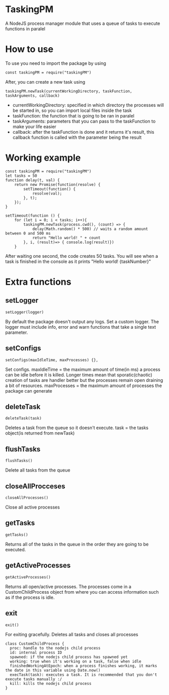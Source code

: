 # TaskingPM
A NodeJS process manager module that uses a queue of  tasks to execute functions in paralel

# How to use
To use you need to import the package by using
```
const taskingPM = require("taskingPM")
```

After, you can create a new task using
```
taskingPM.newTask(currentWorkingDirectory, taskFunction, taskArguments, callback)
```
  - currentWorkingDirectory: specified in which directory the processes will be started in, so you can import local files inside the task
  - taskFunction: the function that is going to be ran in paralel
  - taskArguments: parameters that you can pass to the taskFunction to make your life easier
  - callback: after the taskFunction is done and it returns it's result, this callback function is called with the parameter being the result

# Working example
```
const taskingPM = require("taskingPM")
let tasks = 50
function delay(t, val) {
    return new Promise(function(resolve) {
        setTimeout(function() {
            resolve(val);
        }, t);
    });
}

setTimeout(function () {
    for (let i = 0; i < tasks; i++){
        taskingPM.newTask(process.cwd(), (count) => {
            delay(Math.random() * 500) // waits a random amount between 0 and 500 ms
            return "Hello world! " + count
        }, i, (result)=> { console.log(result)})
    }
```
After waiting one second, the code creates 50 tasks.
You will see when a task is finished in the console as it prints "Hello world! {taskNumber}" 

# Extra functions
## setLogger
```
setLogger(logger)
```
By default the package doesn't output any logs.
Set a custom logger. The logger must include info, error and warn functions that take a single text parameter.
## setConfigs
```
setConfigs(maxIdleTime, maxProcesses) {},
```
Set configs.
maxIdleTime = the maximum amount of time(in ms) a process can be idle before it is killed. Longer times mean that sporatic(chaotic) creation of tasks are handler better but the processes remain open draining a bit of resources.
maxProcesses = the maximum amount of processes the package can generate

## deleteTask
```
deleteTask(task)
```
Deletes a task from the queue so it doesn't execute.
task = the tasks object(is returned from newTask)

## flushTasks
```
flushTasks()
```
Delete all tasks from the queue

## closeAllProcceses
```
closeAllProcesses()
```
Close all active processes

## getTasks
```
getTasks()
```
Returns all of the tasks in the queue in the order they are going to be executed.

## getActiveProcesses
```
getActiveProcesses()
```
Returns all open/active processes. The processes come in a CustomChildProcess object from where you can access information such as if the process is idle.

## exit
```
exit()
```
For exiting gracefully. Deletes all tasks and closes all processes

```
class CustomChildProcess {
  proc: handle to the nodejs child process
  id: internal process ID
  spawned: if the nodejs child process has spawned yet
  working: true when it's working on a task, false when idle
  finishedWorkingAtEpoch: when a process finishes working, it marks the date in this variable using Date.now()
  execTask(task): executes a task. It is recommended that you don't execute tasks manually :/
  kill: kills the nodejs child process
}
```

